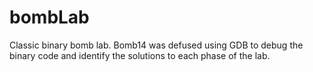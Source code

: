 # bombLab
Classic binary bomb lab. Bomb14 was defused using GDB to debug the binary code and identify the solutions to each phase of the lab.  
